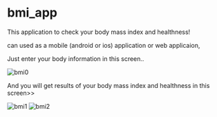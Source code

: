 # bmi_app

This application to check your body mass index and healthness!

can used as a mobile (android or ios) application or web applicaion,

Just enter your body information in this screen..

![bmi0](https://user-images.githubusercontent.com/57181709/189366364-dc448c5b-2eee-472d-83d2-13a9e8d456a8.PNG)

And you will get results of your body mass index and healthness in this screen>>


![bmi1](https://user-images.githubusercontent.com/57181709/189366725-35859539-d4b3-4302-add8-f8114cf1ae24.PNG)         ![bmi2](https://user-images.githubusercontent.com/57181709/189366756-d82b1bf4-e7ee-4733-a8a9-dce00206f2cf.PNG)

